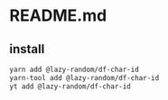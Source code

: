 # README.md

    

## install

```bash
yarn add @lazy-random/df-char-id
yarn-tool add @lazy-random/df-char-id
yt add @lazy-random/df-char-id
```

